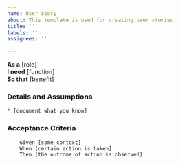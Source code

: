 ```yaml
---
name: User Story
about: This template is used for creating user stories
title: ''
labels: ''
assignees: ''

---
```


**As a** [role]  
**I need** [function]  
**So that** [benefit]  
      
### Details and Assumptions
    * [document what you know]      

### Acceptance Criteria     
```gherkin
    Given [some context]
    When [certain action is taken]
    Then [the outcome of action is observed]
```
